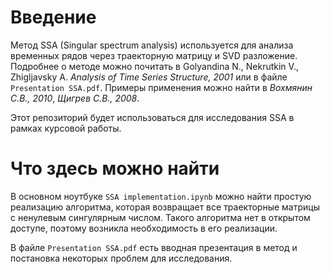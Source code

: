 # Введение
Метод SSA (Singular spectrum analysis) используется для анализа временных рядов через траекторную матрицу и SVD разложение. Подробнее о методе можно почитать в Golyandina N., Nekrutkin V., Zhigljavsky A. *Analysis of Time Series Structure, 2001* или в файле `Presentation SSA.pdf`. Примеры применения можно найти в *Вохмянин С.В., 2010*, *Щигрев С.В., 2008*. 

Этот репозиторий будет использоваться для исследования SSA в рамках курсовой работы.
# Что здесь можно найти
В основном ноутбуке `SSA implementation.ipynb` можно найти простую реализацию алгоритма, которая возвращает все траекторные матрицы с ненулевым сингулярным числом. Такого алгоритма нет в открытом доступе, поэтому возникла необходимость в его реализации. 

В файле `Presentation SSA.pdf` есть вводная презентация в метод и постановка некоторых проблем для исследования.
